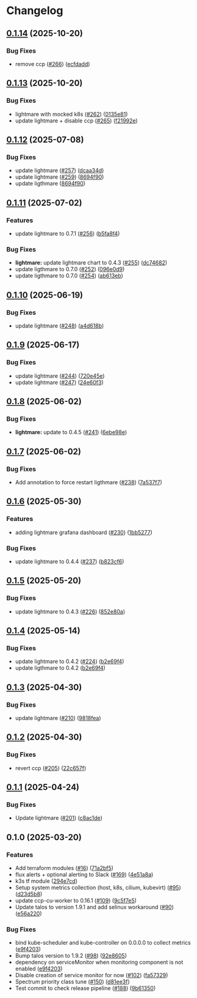 # Changelog

## [0.1.14](https://github.com/fluencelabs/spectrum/compare/spectrum-v0.1.13...spectrum-v0.1.14) (2025-10-20)


### Bug Fixes

* remove ccp ([#266](https://github.com/fluencelabs/spectrum/issues/266)) ([ecfdadd](https://github.com/fluencelabs/spectrum/commit/ecfdaddc41919ed5db52e45343c9216f1dbdc5f6))

## [0.1.13](https://github.com/fluencelabs/spectrum/compare/spectrum-v0.1.12...spectrum-v0.1.13) (2025-10-20)


### Bug Fixes

* lightmare with mocked k8s ([#262](https://github.com/fluencelabs/spectrum/issues/262)) ([0135e81](https://github.com/fluencelabs/spectrum/commit/0135e8145f5fc37bb5a1e252ccad8f9fd3a00a89))
* update lightmare + disable ccp ([#265](https://github.com/fluencelabs/spectrum/issues/265)) ([f21992e](https://github.com/fluencelabs/spectrum/commit/f21992ed100e37568d46d07c86f8b5f287dfa0b6))

## [0.1.12](https://github.com/fluencelabs/spectrum/compare/spectrum-v0.1.11...spectrum-v0.1.12) (2025-07-08)


### Bug Fixes

* update lightmare ([#257](https://github.com/fluencelabs/spectrum/issues/257)) ([dcaa34d](https://github.com/fluencelabs/spectrum/commit/dcaa34dd59dbdb2b4b68a8f289da605e02306221))
* update lightmare ([#259](https://github.com/fluencelabs/spectrum/issues/259)) ([8694f90](https://github.com/fluencelabs/spectrum/commit/8694f90305a9c2fe7ec0a5f8dd77db5283488000))
* update ligthmare ([8694f90](https://github.com/fluencelabs/spectrum/commit/8694f90305a9c2fe7ec0a5f8dd77db5283488000))

## [0.1.11](https://github.com/fluencelabs/spectrum/compare/spectrum-v0.1.10...spectrum-v0.1.11) (2025-07-02)


### Features

* update lightmare to 0.7.1 ([#256](https://github.com/fluencelabs/spectrum/issues/256)) ([b5fa8f4](https://github.com/fluencelabs/spectrum/commit/b5fa8f492a074c93560682ea44056b23bc5a870a))


### Bug Fixes

* **lightmare:** update lightmare chart to 0.4.3 ([#255](https://github.com/fluencelabs/spectrum/issues/255)) ([dc74682](https://github.com/fluencelabs/spectrum/commit/dc7468299f038d8798ec44d2d681fed4295e8111))
* update ligthmare to 0.7.0 ([#252](https://github.com/fluencelabs/spectrum/issues/252)) ([096e0d9](https://github.com/fluencelabs/spectrum/commit/096e0d93c4aae7d60c615aee6bbe05332f19d8e8))
* update ligthmare to 0.7.0 ([#254](https://github.com/fluencelabs/spectrum/issues/254)) ([ab613eb](https://github.com/fluencelabs/spectrum/commit/ab613eb97db13748b37b8aacd90aceadefd909df))

## [0.1.10](https://github.com/fluencelabs/spectrum/compare/spectrum-v0.1.9...spectrum-v0.1.10) (2025-06-19)


### Bug Fixes

* update lightmare ([#248](https://github.com/fluencelabs/spectrum/issues/248)) ([a4d618b](https://github.com/fluencelabs/spectrum/commit/a4d618b80183ff9af01bb4b821ca7c6b1acf39c0))

## [0.1.9](https://github.com/fluencelabs/spectrum/compare/spectrum-v0.1.8...spectrum-v0.1.9) (2025-06-17)


### Bug Fixes

* update lightmare ([#244](https://github.com/fluencelabs/spectrum/issues/244)) ([720e45e](https://github.com/fluencelabs/spectrum/commit/720e45e44fcc9cb4969a84cda0466a60e115d655))
* update lightmare ([#247](https://github.com/fluencelabs/spectrum/issues/247)) ([24e60f3](https://github.com/fluencelabs/spectrum/commit/24e60f303d524af82da9a2788305832e099dae35))

## [0.1.8](https://github.com/fluencelabs/spectrum/compare/spectrum-v0.1.7...spectrum-v0.1.8) (2025-06-02)


### Bug Fixes

* **lightmare:** update to 0.4.5 ([#241](https://github.com/fluencelabs/spectrum/issues/241)) ([6ebe98e](https://github.com/fluencelabs/spectrum/commit/6ebe98e5021c1c8b9c3e15d3dfc1b062ad5fcf36))

## [0.1.7](https://github.com/fluencelabs/spectrum/compare/spectrum-v0.1.6...spectrum-v0.1.7) (2025-06-02)


### Bug Fixes

* Add annotation to force restart ligthmare ([#238](https://github.com/fluencelabs/spectrum/issues/238)) ([7a537f7](https://github.com/fluencelabs/spectrum/commit/7a537f76fb45ce9d64df85775fdfaab98d6eeaa6))

## [0.1.6](https://github.com/fluencelabs/spectrum/compare/spectrum-v0.1.5...spectrum-v0.1.6) (2025-05-30)


### Features

* adding lightmare grafana dashboard ([#230](https://github.com/fluencelabs/spectrum/issues/230)) ([1bb5277](https://github.com/fluencelabs/spectrum/commit/1bb527710bab2f3998376bb1f7c7deead67f4dff))


### Bug Fixes

* update lightmare to 0.4.4 ([#237](https://github.com/fluencelabs/spectrum/issues/237)) ([b823cf6](https://github.com/fluencelabs/spectrum/commit/b823cf6aeee33b85029174de348e1cc8a94b28a2))

## [0.1.5](https://github.com/fluencelabs/spectrum/compare/spectrum-v0.1.4...spectrum-v0.1.5) (2025-05-20)


### Bug Fixes

* update lightmare to 0.4.3 ([#226](https://github.com/fluencelabs/spectrum/issues/226)) ([852e80a](https://github.com/fluencelabs/spectrum/commit/852e80a8d739dc6ae2083f203bd8323fe067b6fd))

## [0.1.4](https://github.com/fluencelabs/spectrum/compare/spectrum-v0.1.3...spectrum-v0.1.4) (2025-05-14)


### Bug Fixes

* update lightmare to 0.4.2 ([#224](https://github.com/fluencelabs/spectrum/issues/224)) ([b2e69f4](https://github.com/fluencelabs/spectrum/commit/b2e69f403540b4b7995d0c6264dfc86c46cbcf43))
* update ligthmare to 0.4.2 ([b2e69f4](https://github.com/fluencelabs/spectrum/commit/b2e69f403540b4b7995d0c6264dfc86c46cbcf43))

## [0.1.3](https://github.com/fluencelabs/spectrum/compare/spectrum-v0.1.2...spectrum-v0.1.3) (2025-04-30)


### Bug Fixes

* update lightmare ([#210](https://github.com/fluencelabs/spectrum/issues/210)) ([9818fea](https://github.com/fluencelabs/spectrum/commit/9818fead4be29ef0be957bf732c79c866165c38e))

## [0.1.2](https://github.com/fluencelabs/spectrum/compare/spectrum-v0.1.1...spectrum-v0.1.2) (2025-04-30)


### Bug Fixes

* revert ccp ([#205](https://github.com/fluencelabs/spectrum/issues/205)) ([22c657f](https://github.com/fluencelabs/spectrum/commit/22c657f781f596c8f0a73399ed5bebf4ab59b45d))

## [0.1.1](https://github.com/fluencelabs/spectrum/compare/spectrum-v0.1.0...spectrum-v0.1.1) (2025-04-24)


### Bug Fixes

* Update lightmare ([#201](https://github.com/fluencelabs/spectrum/issues/201)) ([c8ac1de](https://github.com/fluencelabs/spectrum/commit/c8ac1de54f7d975ec2bfac733d7c0da60b663ef1))

## 0.1.0 (2025-03-20)


### Features

* Add terraform modules ([#16](https://github.com/fluencelabs/spectrum/issues/16)) ([71a2bf5](https://github.com/fluencelabs/spectrum/commit/71a2bf52ab0f27fb818220e1b79d1759c5ef08ee))
* flux alerts + optional alerting to Slack ([#169](https://github.com/fluencelabs/spectrum/issues/169)) ([4e51a8a](https://github.com/fluencelabs/spectrum/commit/4e51a8a1a496dfefa3e47ff1b0c133bad13c2f35))
* k3s tf module ([294e7cd](https://github.com/fluencelabs/spectrum/commit/294e7cda89d7e23a7ef4cfc0a3c87915ea499773))
* Setup system metrics collection (host, k8s, cilium, kubevirt) ([#95](https://github.com/fluencelabs/spectrum/issues/95)) ([d23d5b8](https://github.com/fluencelabs/spectrum/commit/d23d5b8c6d505462fc54cdb3c5b7ec6f0b226a74))
* update ccp-cu-worker to 0.16.1 ([#109](https://github.com/fluencelabs/spectrum/issues/109)) ([9c5f7e5](https://github.com/fluencelabs/spectrum/commit/9c5f7e525b7aa44c0993f04e72808637e583ef75))
* Update talos to version 1.9.1 and add selinux workaround ([#90](https://github.com/fluencelabs/spectrum/issues/90)) ([e56a220](https://github.com/fluencelabs/spectrum/commit/e56a2202b94384c3b084e4674b70b597eaad422d))


### Bug Fixes

* bind kube-scheduler and kube-controller on 0.0.0.0 to collect metrics ([e9f4203](https://github.com/fluencelabs/spectrum/commit/e9f4203c33c1581c845f076f835f6a291a45540c))
* Bump talos version to 1.9.2 ([#98](https://github.com/fluencelabs/spectrum/issues/98)) ([92e8605](https://github.com/fluencelabs/spectrum/commit/92e86052775b55de00986629f781e09285b9dae2))
* dependency on serviceMonitor when monitoring component is not enabled ([e9f4203](https://github.com/fluencelabs/spectrum/commit/e9f4203c33c1581c845f076f835f6a291a45540c))
* Disable creation of service monitor for now ([#102](https://github.com/fluencelabs/spectrum/issues/102)) ([fa57329](https://github.com/fluencelabs/spectrum/commit/fa5732905470e5af60b888538c0facc44a48968d))
* Spectrum priority class tune ([#150](https://github.com/fluencelabs/spectrum/issues/150)) ([d81ee3f](https://github.com/fluencelabs/spectrum/commit/d81ee3f6a14a8b45fcd5633ff220ce6556de1c5c))
* Test commit to check release pipeline ([#188](https://github.com/fluencelabs/spectrum/issues/188)) ([9b61350](https://github.com/fluencelabs/spectrum/commit/9b613501fa1fb25159ef5658a1a3315cc1e8479f))

